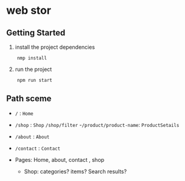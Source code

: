 # web stor

## Getting Started
1. install the project dependencies
```shell
    nmp install
```
2. run the project 
```shell
    npm run start
```

## Path sceme

- `/` : `Home`
- `/shop` : `Shop`
    `/shop/filter`
-`/product/product-name`: `ProductSetails`
- `/about` : `About`
- `/contact` : `Contact`


- Pages: Home, about, contact , shop

    - Shop: categories? items? Search results?

